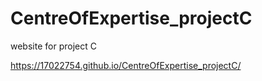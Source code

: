 # CentreOfExpertise_projectC
 website for project C

https://17022754.github.io/CentreOfExpertise_projectC/
